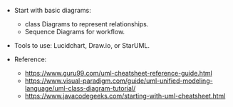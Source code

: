 * Start with basic diagrams:
   * class Diagrams to represent relationships.
   * Sequence Diagrams for workflow.

* Tools to use: Lucidchart, Draw.io, or StarUML.

* Reference:
     * https://www.guru99.com/uml-cheatsheet-reference-guide.html
     * https://www.visual-paradigm.com/guide/uml-unified-modeling-language/uml-class-diagram-tutorial/
     * https://www.javacodegeeks.com/starting-with-uml-cheatsheet.html 
